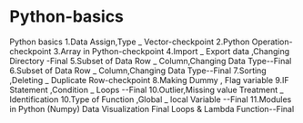 # Python-basics
Python basics 
1.Data Assign,Type _ Vector-checkpoint
2.Python Operation-checkpoint
3.Array in Python-checkpoint
4.Import _ Export data ,Changing Directory -Final 
5.Subset of Data Row _ Column,Changing Data Type--Final
6.Subset of Data Row _ Column,Changing Data Type--Final
7.Sorting ,Deleting _ Duplicate Row-checkpoint
8.Making Dummy , Flag variable
9.IF Statement ,Condition _  Loops --Final
10.Outlier,Missing value Treatment _ Identification
10.Type of Function ,Global _ local Variable --Final 
11.Modules in Python (Numpy) 
Data Visualization Final
Loops & Lambda Function--Final
